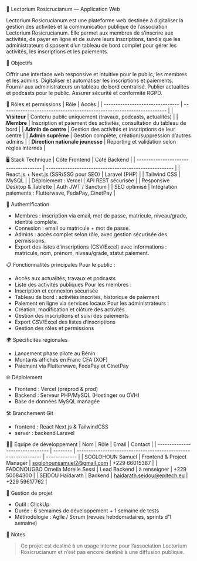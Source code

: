 📌 Lectorium Rosicrucianum — Application Web

Lectorium Rosicrucianum est une plateforme web destinée à digitaliser la gestion des activités et la communication publique de l’association Lectorium Rosicrucianum. Elle permet aux membres de s’inscrire aux activités, de payer en ligne et de suivre leurs inscriptions, tandis que les administrateurs disposent d’un tableau de bord complet pour gérer les activités, les inscriptions et les paiements.


🎯 Objectifs

Offrir une interface web responsive et intuitive pour le public, les membres et les admins.
Digitaliser et automatiser les inscriptions et paiements.
Fournir aux administrateurs un tableau de bord centralisé.
Publier actualités et podcasts pour le public.
Assurer sécurité et conformité RGPD.

👥 Rôles et permissions
| Rôle                             | Accès                                                                  |
| -------------------------------- | ---------------------------------------------------------------------- |
| **Visiteur**                     | Contenu public uniquement (travaux, podcasts, actualités)              |
| **Membre**                       | Inscription et paiement des activités, consultation du tableau de bord |
| **Admin de centre**              | Gestion des activités et inscriptions de leur centre                   |
| **Admin suprême**                | Gestion complète, création/suppression d’autres admins                 |
| **Direction nationale jeunesse** | Reporting et validation selon règles internes                          |



🖥️ Stack Technique
| Côté Frontend                         | Côté Backend                                           |
| ------------------------------------- | ------------------------------------------------------ |
| React.js + Next.js (SSR/SSG pour SEO) | Laravel (PHP)                                          |
| Tailwind CSS                          | MySQL                                                  |
| Déploiement : Vercel                  | API REST sécurisée                                     |
| Responsive Desktop & Tablette         | Auth JWT / Sanctum                                     |
| SEO optimisé                          | Intégration paiements : Flutterwave, FedaPay, CinetPay |


🔐 Authentification
- Membres : inscription via email, mot de passe, matricule, niveau/grade, identité complète.
- Connexion : email ou matricule + mot de passe.
- Admins : accès complet selon rôle, avec gestion sécurisée des permissions.
- Export des listes d’inscriptions (CSV/Excel) avec informations : matricule, nom, prénom, niveau/grade, statut paiement.

📋 Fonctionnalités principales
Pour le public :
- Accès aux actualités, travaux et podcasts
- Liste des activités publiques
Pour les membres :
- Inscription et connexion sécurisée
- Tableau de bord : activités inscrites, historique de paiement
- Paiement en ligne via services locaux
Pour les administrateurs :
- Création, modification et clôture des activités
- Gestion des inscriptions et suivi des paiements
- Export CSV/Excel des listes d’inscriptions
- Gestion des rôles et permissions

🌍 Spécificités régionales
- Lancement phase pilote au Bénin
- Montants affichés en Franc CFA (XOF)
- Paiement via Flutterwave, FedaPay et CinetPay

🌐 Déploiement
- Frontend : Vercel (préprod & prod)
- Backend : Serveur PHP/MySQL (Hostinger ou OVH)
- Base de données MySQL managée

🛠️ Branchement Git
- frontend : React Next.js & TailwindCSS
- server : backend Laravel

👨‍💻 Équipe de développement
| Nom                              | Rôle     | Email                                                           | Contact       |
| -------------------------------- | -------- | --------------------------------------------------------------- | ------------- |
| SOGLOHOUN Samuel                 | Frontend & Project Manager | [soglohounsamuel2@gmail.com](mailto:soglohounsamuel2@gmail.com) | +229 66015387 |
| FADONOUGBO Ornella Morelle Sessi | Lead Backend  | à renseigner                                                    | +229 50084300 |
| SEIDOU Haïdarath                 | Backend  | [haidarath.seidou@epitech.eu](mailto:haidarath.seidou@epitech.eu) | +229 59617762 |


📅 Gestion de projet
- Outil : ClickUp
- Durée : 6 semaines de développement + 1 semaine de tests
- Méthodologie : Agile / Scrum (revues hebdomadaires, sprints d’1 semaine)

📝 Notes

> Ce projet est destiné à un usage interne pour l’association Lectorium Rosicrucianum et n’est pas encore destiné à une diffusion publique.
